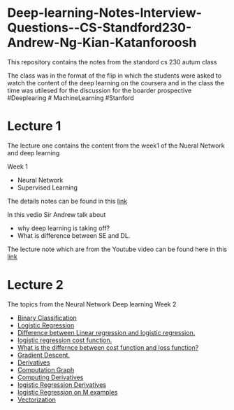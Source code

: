 # Deep-learning-Notes-Interview-Questions--CS-Standford230-Andrew-Ng-Kian-Katanforoosh
This repository contains the  notes from the standord cs 230 autum class

The class was in the format of the flip in which the students were asked to watch the content of the deep learning on the coursera and in the class the time was utilesed for the discussion for the boarder prospective
#Deeplearing # MachineLearning #Stanford



# Lecture 1
The lecture one contains the content from the week1 of the Nueral Network and deep learning

Week 1
- Neural Network
- Supervised Learning

The details notes can be found in this [link](https://github.com/106AbdulBasit/Deep-learning-Notes-Interview-Questions--CS-Standford230-Andrew-Ng-Kian-Katanforoosh/blob/main/Neural%20Network%20&%20Deep%20Learning/Week%201.md)

In this vedio  Sir Andrew talk about
- why deep learning is taking off?
- What is difference between SE and DL.

The lecture note which are from the Youtube video can be found here in this [link](https://github.com/106AbdulBasit/Deep-learning-Notes-Interview-Questions--CS-Standford230-Andrew-Ng-Kian-Katanforoosh/blob/main/Cs230-Standford%20Lecture's%20Notes/Lec1.md)


# Lecture 2

The topics from the Neural Network Deep learning Week 2

- [Binary Classification](https://github.com/106AbdulBasit/Deep-learning-Notes-Interview-Questions--CS-Standford230-Andrew-Ng-Kian-Katanforoosh/blob/main/Neural%20Network%20%26%20Deep%20Learning/Week%202.md)
- [Logistic Regression](https://github.com/106AbdulBasit/Deep-learning-Notes-Interview-Questions--CS-Standford230-Andrew-Ng-Kian-Katanforoosh/blob/main/Neural%20Network%20%26%20Deep%20Learning/Week%202.md)
- [Difference between Linear regression and logistic regression.](https://github.com/106AbdulBasit/Deep-learning-Notes-Interview-Questions--CS-Standford230-Andrew-Ng-Kian-Katanforoosh/blob/main/Neural%20Network%20%26%20Deep%20Learning/Week%202.md)
- [logistic regression cost function.](https://github.com/106AbdulBasit/Deep-learning-Notes-Interview-Questions--CS-Standford230-Andrew-Ng-Kian-Katanforoosh/blob/main/Neural%20Network%20%26%20Deep%20Learning/Week%202.md)
- [What is the differnce between cost function and loss function?](https://github.com/106AbdulBasit/Deep-learning-Notes-Interview-Questions--CS-Standford230-Andrew-Ng-Kian-Katanforoosh/blob/main/Neural%20Network%20%26%20Deep%20Learning/Week%202.md)
- [Gradient Descent.](https://github.com/106AbdulBasit/Deep-learning-Notes-Interview-Questions--CS-Standford230-Andrew-Ng-Kian-Katanforoosh/blob/main/Neural%20Network%20%26%20Deep%20Learning/Week%202.md)
- [Derivatives](https://github.com/106AbdulBasit/Deep-learning-Notes-Interview-Questions--CS-Standford230-Andrew-Ng-Kian-Katanforoosh/blob/main/Neural%20Network%20%26%20Deep%20Learning/Week%202.md)
- [Computation Graph](https://github.com/106AbdulBasit/Deep-learning-Notes-Interview-Questions--CS-Standford230-Andrew-Ng-Kian-Katanforoosh/blob/main/Neural%20Network%20%26%20Deep%20Learning/Week%202.md)
- [Computing Derivatives](https://github.com/106AbdulBasit/Deep-learning-Notes-Interview-Questions--CS-Standford230-Andrew-Ng-Kian-Katanforoosh/blob/main/Neural%20Network%20%26%20Deep%20Learning/Week%202.md)
- [logistic Regression Derivatives](https://github.com/106AbdulBasit/Deep-learning-Notes-Interview-Questions--CS-Standford230-Andrew-Ng-Kian-Katanforoosh/blob/main/Neural%20Network%20%26%20Deep%20Learning/Week%202.md)
- [logistic Regression on M examples](https://github.com/106AbdulBasit/Deep-learning-Notes-Interview-Questions--CS-Standford230-Andrew-Ng-Kian-Katanforoosh/blob/main/Neural%20Network%20%26%20Deep%20Learning/Week%202.md)
- [Vectorization](https://github.com/106AbdulBasit/Deep-learning-Notes-Interview-Questions--CS-Standford230-Andrew-Ng-Kian-Katanforoosh/blob/main/Neural%20Network%20%26%20Deep%20Learning/Week%202.md)





 
 

 
